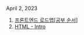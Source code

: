 April 2, 2023

1. [프론트엔드 로드맵[공부 순서]](https://gata96.tistory.com/25)
2. [HTML - Intro](https://gata96.tistory.com/26)